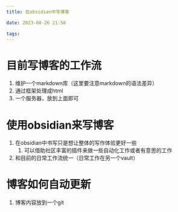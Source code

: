 ```yaml
---
title: 在obsidian中写博客

date: 2023-08-26 21:58

tags: 
---
```


# 目前写博客的工作流
1. 维护一个markdown库（这里要注意markdown的语法差异）
2. 通过框架处理成html
3. 一个服务器，放到上面即可

# 使用obsidian来写博客
1. 在obsidian中书写只是想让整体的写作体验更好一些
	1. 可以借助社区丰富的插件来做一些自动化工作或者有意思的工作
2. 和目前的日常工作流统一（日常工作在另一个vault）

# 博客如何自动更新
1. 博客内容放到一个git
